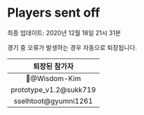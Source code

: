 # Players sent off
최종 업데이트: 2020년 12월 18일 21시 31분


경기 중 오류가 발생하는 경우 자동으로 퇴장됩니다.


| 퇴장된 참가자 |
|:---:|
| 🤦‍@Wisdom-Kim |
| prototype_v1.2@sukk719 |
| sselhtoot@gyumni1261 |